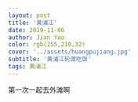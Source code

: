 ```yaml
---
layout: post
title: '黄浦江'
date: 2019-11-06
author: Jian Yao
color: rgb(255,210,32)
cover: '../assets/huangpujiang.jpg'
subtitle: '黄浦江轮渡吃饭'
tags: 黄浦江
---
```

第一次一起去外滩啊
